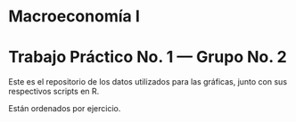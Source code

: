 # Macroeconomía I
# Trabajo Práctico No. 1 — Grupo No. 2

Este es el repositorio de los datos utilizados para las gráficas, junto con sus respectivos scripts en R. 

Están ordenados por ejercicio.
